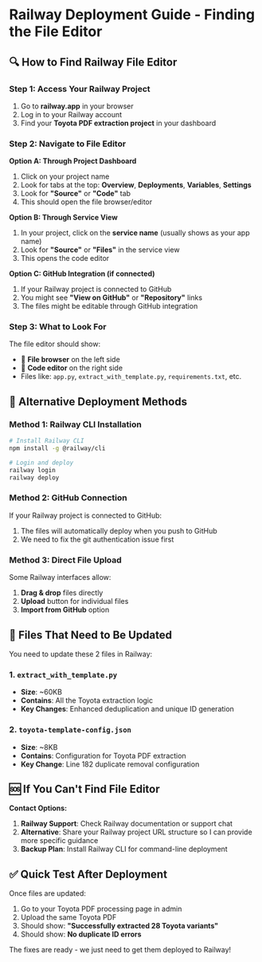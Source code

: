 # Railway Deployment Guide - Finding the File Editor

## 🔍 How to Find Railway File Editor

### Step 1: Access Your Railway Project
1. Go to **railway.app** in your browser
2. Log in to your Railway account
3. Find your **Toyota PDF extraction project** in your dashboard

### Step 2: Navigate to File Editor
**Option A: Through Project Dashboard**
1. Click on your project name
2. Look for tabs at the top: **Overview**, **Deployments**, **Variables**, **Settings**
3. Look for **"Source"** or **"Code"** tab
4. This should open the file browser/editor

**Option B: Through Service View**
1. In your project, click on the **service name** (usually shows as your app name)
2. Look for **"Source"** or **"Files"** in the service view
3. This opens the code editor

**Option C: GitHub Integration (if connected)**
1. If your Railway project is connected to GitHub
2. You might see **"View on GitHub"** or **"Repository"** links
3. The files might be editable through GitHub integration

### Step 3: What to Look For
The file editor should show:
- 📁 **File browser** on the left side
- 📝 **Code editor** on the right side
- Files like: `app.py`, `extract_with_template.py`, `requirements.txt`, etc.

## 🔄 Alternative Deployment Methods

### Method 1: Railway CLI Installation
```bash
# Install Railway CLI
npm install -g @railway/cli

# Login and deploy
railway login
railway deploy
```

### Method 2: GitHub Connection
If your Railway project is connected to GitHub:
1. The files will automatically deploy when you push to GitHub
2. We need to fix the git authentication issue first

### Method 3: Direct File Upload
Some Railway interfaces allow:
1. **Drag & drop** files directly
2. **Upload** button for individual files
3. **Import from GitHub** option

## 🎯 Files That Need to Be Updated

You need to update these 2 files in Railway:

### 1. `extract_with_template.py`
- **Size**: ~60KB
- **Contains**: All the Toyota extraction logic
- **Key Changes**: Enhanced deduplication and unique ID generation

### 2. `toyota-template-config.json`
- **Size**: ~8KB  
- **Contains**: Configuration for Toyota PDF extraction
- **Key Change**: Line 182 duplicate removal configuration

## 🆘 If You Can't Find File Editor

**Contact Options:**
1. **Railway Support**: Check Railway documentation or support chat
2. **Alternative**: Share your Railway project URL structure so I can provide more specific guidance
3. **Backup Plan**: Install Railway CLI for command-line deployment

## ✅ Quick Test After Deployment

Once files are updated:
1. Go to your Toyota PDF processing page in admin
2. Upload the same Toyota PDF
3. Should show: **"Successfully extracted 28 Toyota variants"**
4. Should show: **No duplicate ID errors**

The fixes are ready - we just need to get them deployed to Railway!